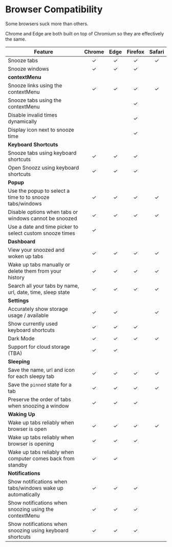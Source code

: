 # Browser Compatibility
Some browsers suck more than others.

Chrome and Edge are both built on top of Chromium so they are effectively the same.

| Feature | Chrome | Edge | Firefox | Safari |
|-|:-:|:-:|:-:|:-:|
| Snooze tabs | ✓ | ✓ | ✓ | ✓ |
| Snooze windows | ✓ | ✓ | ✓ |  |
| **contextMenu** |  |  |  |  |
| Snooze links using the contextMenu | ✓ | ✓ | ✓ | ✓ |
| Snooze tabs using the contextMenu |  |  | ✓ |  |
| Disable invalid times dynamically |  |  | ✓ |  |
| Display icon next to snooze time |  |  | ✓ |  |
| **Keyboard Shortcuts** |  |  |  |  |
| Snooze tabs using keyboard shortcuts | ✓ | ✓ | ✓ |  |
| Open Snoozz using keyboard shortcuts | ✓ | ✓ | ✓ |  |
| **Popup** |  |  |  |  |
| Use the popup to select a time to to snooze tabs/windows | ✓ | ✓ | ✓ | ✓ |
| Disable options when tabs or windows cannot be snoozed | ✓ | ✓ | ✓ | ✓ |
| Use a date and time picker to select custom snooze times | ✓ |  |  |  |
| **Dashboard** |  |  |  |  |
| View your snoozed and woken up tabs | ✓ | ✓ | ✓ | ✓ |
| Wake up tabs manually or delete them from your history | ✓ | ✓ | ✓ | ✓ |
| Search all your tabs by name, url, date, time, sleep state | ✓ | ✓ | ✓ | ✓ |
| **Settings** |  |  |  |  |
| Accurately show storage usage / available | ✓ | ✓ |  | ✓ |
| Show currently used keyboard shortcuts | ✓ | ✓ | ✓ |  |
| Dark Mode | ✓ | ✓ | ✓ | ✓ |
| Support for cloud storage (TBA) | ✓ | ✓ |  |  |
| **Sleeping** |  |  |  |  |
| Save the name, url and icon for each sleepy tab | ✓ | ✓ | ✓ | ✓ |
| Save the `pinned` state for a tab | ✓ | ✓ | ✓ | ✓ |
| Preserve the order of tabs when snoozing a window | ✓ | ✓ | ✓ |  |
| **Waking Up** |  |  |  |  |
| Wake up tabs reliably when browser is open | ✓ | ✓ | ✓ | ✓ |
| Wake up tabs reliably when browser is opening | ✓ | ✓ | ✓ |  |
| Wake up tabs reliably when computer comes back from standby | ✓ | ✓ |  |  |
| **Notifications** |  |  |  |  |
| Show notifications when tabs/windows wake up automatically | ✓ | ✓ | ✓ |  |
| Show notifications when snoozing using the contextMenu | ✓ | ✓ | ✓ |  |
| Show notifications when snoozing using keyboard shortcuts | ✓ | ✓ | ✓ |  |